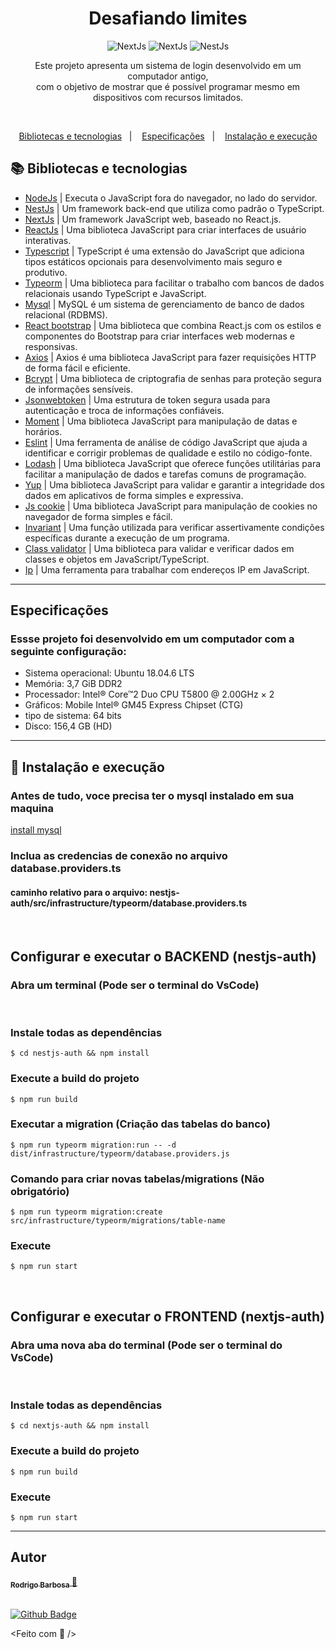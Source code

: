 <h1 align="center">Desafiando limites</h1>

<p align="center">
  <img alt="NextJs" src="https://img.shields.io/badge/NodeJs-%3E%3D%2016-green?style=flat-square" />
  <img alt="NextJs" src="https://img.shields.io/badge/NextJs-%3E%3D%2013-green?style=flat-square" />
  <img alt="NestJs" src="https://img.shields.io/badge/NextJs-%3E%3D%209-green?style=flat-square" />
</p>

<p align="center">
  Este projeto apresenta um sistema de login desenvolvido em um computador antigo, </br>
  com o objetivo de mostrar que é possível programar mesmo em dispositivos com recursos limitados.
</p>

</br>

<p align="center">
  <a href="#-bibliotecas">Bibliotecas e tecnologias</a>&nbsp;&nbsp;&nbsp;|&nbsp;&nbsp;&nbsp;
  <a href="#-layoyt">Especificações</a>&nbsp;&nbsp;&nbsp;|&nbsp;&nbsp;&nbsp;
  <a href="#-Instalação-e-execução">Instalação e execução</a>
</p>

## 📚 Bibliotecas e tecnologias

- [NodeJs](https://nodejs.org/) | Executa o JavaScript fora do navegador, no lado do servidor.
- [NestJs](https://nestjs.com/) | Um framework back-end que utiliza como padrão o TypeScript.
- [NextJs](https://nextjs.org/) | Um framework JavaScript web, baseado no React.js.
- [ReactJs](https://react.dev/) | Uma biblioteca JavaScript para criar interfaces de usuário interativas.
- [Typescript](https://www.typescriptlang.org/) | TypeScript é uma extensão do JavaScript que adiciona tipos estáticos opcionais para desenvolvimento mais seguro e produtivo.
- [Typeorm](https://typeorm.io/) | Uma biblioteca para facilitar o trabalho com bancos de dados relacionais usando TypeScript e JavaScript.
- [Mysql](https://www.mysql.com/) | MySQL é um sistema de gerenciamento de banco de dados relacional (RDBMS).
- [React bootstrap](https://react-bootstrap.netlify.app/) | Uma biblioteca que combina React.js com os estilos e componentes do Bootstrap para criar interfaces web modernas e responsivas.
- [Axios](https://axios-http.com/ptbr/docs/intro) | Axios é uma biblioteca JavaScript para fazer requisições HTTP de forma fácil e eficiente.
- [Bcrypt](https://www.npmjs.com/package/bcrypt) | Uma biblioteca de criptografia de senhas para proteção segura de informações sensíveis.
- [Jsonwebtoken](https://www.npmjs.com/package/jsonwebtoken) | Uma estrutura de token segura usada para autenticação e troca de informações confiáveis.
- [Moment](https://www.npmjs.com/package/moment) | Uma biblioteca JavaScript para manipulação de datas e horários.
- [Eslint](https://eslint.org/) | Uma ferramenta de análise de código JavaScript que ajuda a identificar e corrigir problemas de qualidade e estilo no código-fonte.
- [Lodash](https://lodash.com/) | Uma biblioteca JavaScript que oferece funções utilitárias para facilitar a manipulação de dados e tarefas comuns de programação.
- [Yup](https://www.npmjs.com/package/yup) | Uma biblioteca JavaScript para validar e garantir a integridade dos dados em aplicativos de forma simples e expressiva.
- [Js cookie](https://www.npmjs.com/package/js-cookie) | Uma biblioteca JavaScript para manipulação de cookies no navegador de forma simples e fácil.
- [Invariant](https://www.npmjs.com/package/invariant) | Uma função utilizada para verificar assertivamente condições específicas durante a execução de um programa.
- [Class validator](https://www.npmjs.com/package/class-validator) | Uma biblioteca para validar e verificar dados em classes e objetos em JavaScript/TypeScript.
- [Ip](https://www.npmjs.com/package/ip) | Uma ferramenta para trabalhar com endereços IP em JavaScript. 

----

## Especificações
### Essse projeto foi desenvolvido em um computador com a seguinte configuração:
- Sistema operacional: Ubuntu 18.04.6 LTS
- Memória: 3,7 GiB DDR2
- Processador: Intel® Core™2 Duo CPU T5800 @ 2.00GHz × 2 
- Gráficos: Mobile Intel® GM45 Express Chipset (CTG)
- tipo de sistema: 64 bits
- Disco: 156,4 GB (HD)

---- 

## 🧩 Instalação e execução

### Antes de tudo, voce precisa ter o mysql instalado em sua maquina 
[install mysql](https://www.google.com/search?q=install+mysql)

### Inclua as credencias de conexão no arquivo database.providers.ts
#### caminho relativo para o arquivo: nestjs-auth/src/infrastructure/typeorm/database.providers.ts

<br />

## Configurar e executar o BACKEND (nestjs-auth)
### Abra um terminal (Pode ser o terminal do VsCode)

<br />

### Instale todas as dependências
    $ cd nestjs-auth && npm install

### Execute a build do projeto
    $ npm run build

### Executar a migration (Criação das tabelas do banco)
    $ npm run typeorm migration:run -- -d dist/infrastructure/typeorm/database.providers.js

### Comando para criar novas tabelas/migrations (Não obrigatório)
    $ npm run typeorm migration:create src/infrastructure/typeorm/migrations/table-name

### Execute
    $ npm run start

<br />

## Configurar e executar o FRONTEND (nextjs-auth)
### Abra uma nova aba do terminal (Pode ser o terminal do VsCode)

<br />

### Instale todas as dependências
    $ cd nextjs-auth && npm install

### Execute a build do projeto
    $ npm run build

### Execute
    $ npm run start

----

## Autor

<a href="https://www.linkedin.com/in/rodrigo-barbosa-7a1429157/">
 <sub>
    <b>Rodrigo Barbosa</b>
 </sub>
</a>
<a href="#" title="Rocket">🚀</a>

 <br />
 <br />

[![Github Badge](https://img.shields.io/github/followers/rodrigobarbosa12?style=social&link=https://github.com/rodrigobarbosa12)](https://github.com/rodrigobarbosa12)

<Feito com 💙 />
